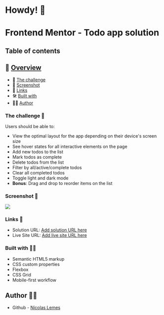 # Howdy! :wave:

# Frontend Mentor - Todo app solution

## Table of contents

## :eyes: [Overview](#overview)
  - :dart: [The challenge](#the-challenge)
  - :camera_flash: [Screenshot](#screenshot)
  - :link: [Links](#links)
  - :hammer_and_wrench: [Built with](#built-with)
  - :raising_hand_man: [Author](#author)



### The challenge :dart:

Users should be able to:

- View the optimal layout for the app depending on their device's screen size
- See hover states for all interactive elements on the page
- Add new todos to the list
- Mark todos as complete
- Delete todos from the list
- Filter by all/active/complete todos
- Clear all completed todos
- Toggle light and dark mode
- **Bonus**: Drag and drop to reorder items on the list


### Screenshot :camera_flash:

![](./screenshot.jpg)



### Links :link:

- Solution URL: [Add solution URL here](https://your-solution-url.com)
- Live Site URL: [Add live site URL here](https://your-live-site-url.com)


### Built with :raising_hand_man:

- Semantic HTML5 markup
- CSS custom properties
- Flexbox
- CSS Grid
- Mobile-first workflow


## Author :raising_hand_man:

- Github - [Nícolas Lemes](https://github.com/Nic-Lemes)


